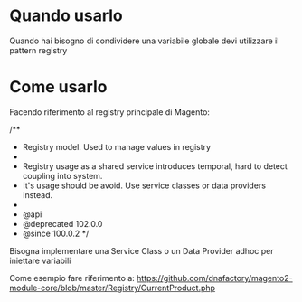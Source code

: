 # Quando usarlo

Quando hai bisogno di condividere una variabile globale devi utilizzare il pattern registry

# Come usarlo

Facendo riferimento al registry principale di Magento:

/**
* Registry model. Used to manage values in registry
*
* Registry usage as a shared service introduces temporal, hard to detect coupling into system.
* It's usage should be avoid. Use service classes or data providers instead.
*
* @api
* @deprecated 102.0.0
* @since 100.0.2
*/
  
Bisogna implementare una Service Class o un Data Provider adhoc per iniettare variabili

Come esempio fare riferimento a: https://github.com/dnafactory/magento2-module-core/blob/master/Registry/CurrentProduct.php